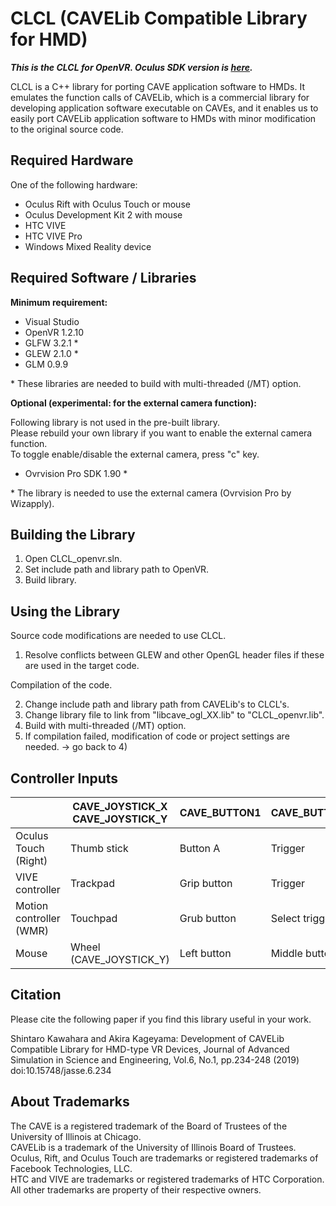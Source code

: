 # CLCL (CAVELib Compatible Library for HMD)

***This is the CLCL for OpenVR. Oculus SDK version is [here](https://github.com/kawaharas/CLCL).***

CLCL is a C++ library for porting CAVE application software to HMDs. 
It emulates the function calls of CAVELib, which is a commercial library 
for developing application software executable on CAVEs, 
and it enables us to easily port CAVELib application software 
to HMDs with minor modification to the original source code.

## Required Hardware

One of the following hardware:

- Oculus Rift with Oculus Touch or mouse
- Oculus Development Kit 2 with mouse
- HTC VIVE
- HTC VIVE Pro
- Windows Mixed Reality device

## Required Software / Libraries

**Minimum requirement:**

- Visual Studio
- OpenVR 1.2.10
- GLFW 3.2.1 *
- GLEW 2.1.0 *
- GLM 0.9.9

\*  These libraries are needed to build with multi-threaded (/MT) option.

**Optional (experimental: for the external camera function):**

Following library is not used in the pre-built library.  
Please rebuild your own library if you want to enable the external camera function.  
To toggle enable/disable the external camera, press "c" key.

- Ovrvision Pro SDK 1.90 *

\* The library is needed to use the external camera (Ovrvision Pro by Wizapply).

## Building the Library

1) Open CLCL_openvr.sln.
2) Set include path and library path to OpenVR.
3) Build library.

## Using the Library

Source code modifications are needed to use CLCL.

1) Resolve conflicts between GLEW and other OpenGL header files if these are used in the target code.

Compilation of the code.

2) Change include path and library path from CAVELib's to CLCL's.
3) Change library file to link from "libcave_ogl_XX.lib" to "CLCL_openvr.lib".
4) Build with multi-threaded (/MT) option.
5) If compilation failed, modification of code or project settings are needed. -> go back to 4)

## Controller Inputs

| |CAVE_JOYSTICK_X<br>CAVE_JOYSTICK_Y |CAVE_BUTTON1 |CAVE_BUTTON2 |CAVE_BUTTON3 |
|---|---|---|---|---|
|Oculus Touch (Right) |Thumb stick |Button A |Trigger |Button B |
|VIVE controller|Trackpad |Grip button |Trigger |Menu button |
|Motion controller (WMR) |Touchpad |Grub button |Select trigger |Menu button |
|Mouse |Wheel (CAVE_JOYSTICK_Y) |Left button |Middle button |Right button |

## Citation

Please cite the following paper if you find this library useful in your work.

Shintaro Kawahara and Akira Kageyama: Development of CAVELib Compatible Library for HMD-type VR Devices, Journal of Advanced Simulation in Science and Engineering, Vol.6, No.1, pp.234-248 (2019) doi:10.15748/jasse.6.234

## About Trademarks

The CAVE is a registered trademark of the Board of Trustees of the University of Illinois at Chicago.  
CAVELib is a trademark of the University of Illinois Board of Trustees.  
Oculus, Rift, and Oculus Touch are trademarks or registered trademarks of Facebook Technologies, LLC.  
HTC and VIVE are trademarks or registered trademarks of HTC Corporation.  
All other trademarks are property of their respective owners.
